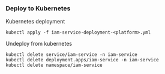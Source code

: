 ### Deploy to Kubernetes
Kubernetes deployment
```
kubectl apply -f iam-service-deployment-<platform>.yml
```
Undeploy from kubernetes
```
kubectl delete service/iam-service -n iam-service
kubectl delete deployment.apps/iam-service -n iam-service
kubectl delete namespace/iam-service
```